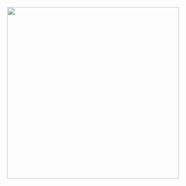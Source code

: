 <img src="https://github.com/estudiomaisum/Mobiliarios_para_primeira_infancia/assets/135167314/6a1f3c70-1f65-47fb-b6ba-d9df29ee0fa0" width= "400px" />

